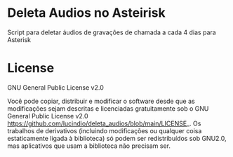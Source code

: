
Deleta Audios no Asteirisk
=======
Script para deletar áudios de gravações de chamada a cada 4 dias para Asterisk

License
=======



GNU General Public License v2.0



Você pode copiar, distribuir e modificar o software desde que as modificações sejam descritas e licenciadas gratuitamente sob o GNU General Public License v2.0 <https://github.com/lucindio/deleta_audios/blob/main/LICENSE>_. Os trabalhos de derivativos (incluindo modificações ou qualquer coisa estaticamente ligada à biblioteca) só podem ser redistribuídos sob  GNU2.0, mas aplicativos que usam a biblioteca não precisam ser.

